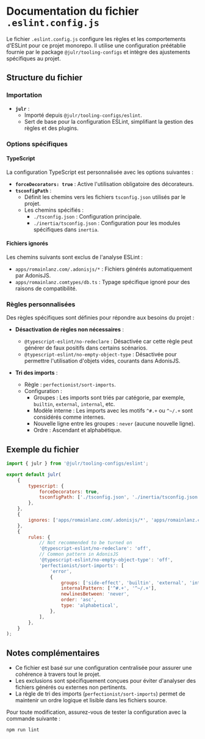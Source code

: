 # Documentation du fichier `.eslint.config.js`

Le fichier `.eslint.config.js` configure les règles et les comportements d'ESLint pour ce projet monorepo. Il utilise une configuration préétablie fournie par le package `@julr/tooling-configs` et intègre des ajustements spécifiques au projet.

## Structure du fichier

### Importation

- **`julr`** :
  - Importé depuis `@julr/tooling-configs/eslint`.
  - Sert de base pour la configuration ESLint, simplifiant la gestion des règles et des plugins.

### Options spécifiques

#### **TypeScript**
La configuration TypeScript est personnalisée avec les options suivantes :

- **`forceDecorators: true`** : Active l'utilisation obligatoire des décorateurs.
- **`tsconfigPath`** :
  - Définit les chemins vers les fichiers `tsconfig.json` utilisés par le projet.
  - Les chemins spécifiés :
    - `./tsconfig.json` : Configuration principale.
    - `./inertia/tsconfig.json` : Configuration pour les modules spécifiques dans `inertia`.

#### **Fichiers ignorés**
Les chemins suivants sont exclus de l'analyse ESLint :

- `apps/romainlanz.com/.adonisjs/*` : Fichiers générés automatiquement par AdonisJS.
- `apps/romainlanz.comtypes/db.ts` : Typage spécifique ignoré pour des raisons de compatibilité.

### Règles personnalisées

Des règles spécifiques sont définies pour répondre aux besoins du projet :

- **Désactivation de règles non nécessaires** :
  - `@typescript-eslint/no-redeclare` : Désactivée car cette règle peut générer de faux positifs dans certains scénarios.
  - `@typescript-eslint/no-empty-object-type` : Désactivée pour permettre l'utilisation d'objets vides, courants dans AdonisJS.

- **Tri des imports** :
  - Règle : `perfectionist/sort-imports`.
  - Configuration :
    - Groupes : Les imports sont triés par catégorie, par exemple, `builtin`, `external`, `internal`, etc.
    - Modèle interne : Les imports avec les motifs `^#.+` ou `^~/.+` sont considérés comme internes.
    - Nouvelle ligne entre les groupes : `never` (aucune nouvelle ligne).
    - Ordre : Ascendant et alphabétique.

## Exemple du fichier
```javascript
import { julr } from '@julr/tooling-configs/eslint';

export default julr(
	{
		typescript: {
			forceDecorators: true,
			tsconfigPath: ['./tsconfig.json', './inertia/tsconfig.json'],
		},
	},
	{
		ignores: ['apps/romainlanz.com/.adonisjs/*', 'apps/romainlanz.comtypes/db.ts'],
	},
	{
		rules: {
			// Not recommended to be turned on
			'@typescript-eslint/no-redeclare': 'off',
			// Common pattern in AdonisJS
			'@typescript-eslint/no-empty-object-type': 'off',
			'perfectionist/sort-imports': [
				'error',
				{
					groups: ['side-effect', 'builtin', 'external', 'internal', 'parent', 'sibling', 'index', 'type'],
					internalPattern: ['^#.+', '^~/.+'],
					newlinesBetween: 'never',
					order: 'asc',
					type: 'alphabetical',
				},
			],
		},
	}
);
```

## Notes complémentaires
- Ce fichier est basé sur une configuration centralisée pour assurer une cohérence à travers tout le projet.
- Les exclusions sont spécifiquement conçues pour éviter d'analyser des fichiers générés ou externes non pertinents.
- La règle de tri des imports (`perfectionist/sort-imports`) permet de maintenir un ordre logique et lisible dans les fichiers source.

Pour toute modification, assurez-vous de tester la configuration avec la commande suivante :
```bash
npm run lint
